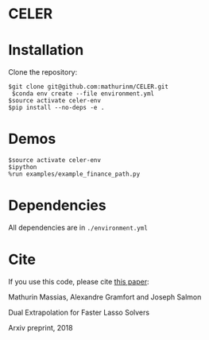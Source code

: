# CELER


# Installation
Clone the repository:

```
$git clone git@github.com:mathurinm/CELER.git
 $conda env create --file environment.yml
$source activate celer-env
$pip install --no-deps -e .
```

# Demos
```
$source activate celer-env
$ipython
%run examples/example_finance_path.py
```

# Dependencies
All dependencies are in  ```./environment.yml```

# Cite
If you use this code, please cite [this paper](https://arxiv.org/abs/1802.07481):

Mathurin Massias, Alexandre Gramfort and Joseph Salmon

Dual Extrapolation for Faster Lasso Solvers

Arxiv preprint, 2018
